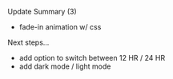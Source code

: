 Update Summary (3)
- fade-in animation w/ css

Next steps...
- add option to switch between 12 HR / 24 HR
- add dark mode / light mode